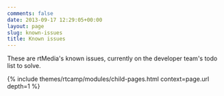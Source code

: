 ```yaml
---
comments: false
date: 2013-09-17 12:29:05+00:00
layout: page
slug: known-issues
title: Known issues
---
```


These are rtMedia's known issues, currently on the developer team's todo list to solve.

{% include themes/rtcamp/modules/child-pages.html context=page.url depth=1 %}
